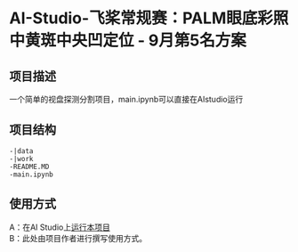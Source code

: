 # AI-Studio-飞桨常规赛：PALM眼底彩照中黄斑中央凹定位 - 9月第5名方案

## 项目描述
一个简单的视盘探测分割项目，main.ipynb可以直接在AIstudio运行

## 项目结构
```
-|data
-|work
-README.MD
-main.ipynb
```
## 使用方式
A：在AI Studio上[运行本项目](https://aistudio.baidu.com/aistudio/usercenter)  
B：此处由项目作者进行撰写使用方式。
